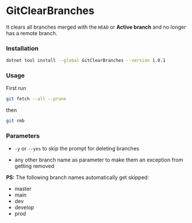 # GitClearBranches

It clears all branches merged with the `HEAD` or **Active branch** and no longer has a remote branch.

### Installation

```bash
dotnet tool install --global GitClearBranches --version 1.0.1
```

### Usage

First run 

```bash
git fetch --all --prune
```

then

```bash
git rmb
```

### Parameters

* `-y` or `--yes` to skip the prompt for deleting branches

* any other branch name as parameter to make them an exception from getting removed

**PS:** The following branch names automatically get skipped:
  * master
  * main
  * dev
  * develop
  * prod
